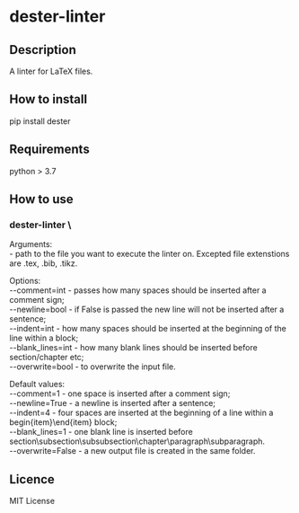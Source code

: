 # dester-linter

## Description
A linter for LaTeX files.

## How to install
pip install dester

## Requirements
python > 3.7

## How to use

### dester-linter <filename>\

Arguments:\
<filename> - path to the file you want to execute the linter on.
Excepted file extenstions are .tex, .bib, .tikz.

Options:\
--comment=int - passes how many spaces should be inserted after a comment sign;\
--newline=bool - if False is passed the new line will not be inserted after a sentence;\
--indent=int - how many spaces should be inserted at the beginning of the line within a block;\
--blank_lines=int - how many blank lines should be inserted before section/chapter etc;\
--overwrite=bool - to overwrite the input file.

Default values:\
--comment=1 - one space is inserted after a comment sign;\
--newline=True - a newline is inserted after a sentence;\
--indent=4 - four spaces are inserted at the beginning of a line within a begin{item}\end{item} block;\
--blank_lines=1 - one blank line is inserted before section\subsection\subsubsection\chapter\paragraph\subparagraph.\
--overwrite=False - a new output file is created in the same folder.

## Licence
MIT License